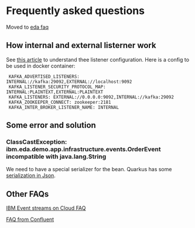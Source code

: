 # Frequently asked questions

Moved to [eda faq](https://ibm-cloud-architecture.github.io/refarch-eda/technology/faq/)

## How internal and external listerner work

See [this article](https://rmoff.net/2018/08/02/kafka-listeners-explained/) to understand thee listener configuration. Here is a config to be used in docker container:

```
 KAFKA_ADVERTISED_LISTENERS: INTERNAL://kafka:29092,EXTERNAL://localhost:9092
 KAFKA_LISTENER_SECURITY_PROTOCOL_MAP: INTERNAL:PLAINTEXT,EXTERNAL:PLAINTEXT
 KAFKA_LISTENERS: EXTERNAL://0.0.0.0:9092,INTERNAL://kafka:29092
 KAFKA_ZOOKEEPER_CONNECT: zookeeper:2181
 KAFKA_INTER_BROKER_LISTENER_NAME: INTERNAL
```


## Some error and solution

### ClassCastException: ibm.eda.demo.app.infrastructure.events.OrderEvent incompatible with java.lang.String

We need to have a special serializer for the bean. Quarkus has some [serialization in Json](https://github.com/quarkusio/quarkus/blob/master/extensions/kafka-client/runtime/src/main/java/io/quarkus/kafka/client/serialization/JsonbSerde.java).



## Other FAQs

[IBM Event streams on Cloud FAQ](https://cloud.ibm.com/docs/services/EventStreams?topic=eventstreams-faqs) 

[FAQ from Confluent](https://cwiki.apache.org/confluence/display/KAFKA/FAQ#FAQ-HowareKafkabrokersdependonZookeeper?)